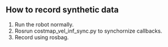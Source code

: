 ## How to record synthetic data

1. Run the robot normally. 
2. Rosrun costmap_vel_inf_sync.py to synchornize callbacks.
3. Record using rosbag.

